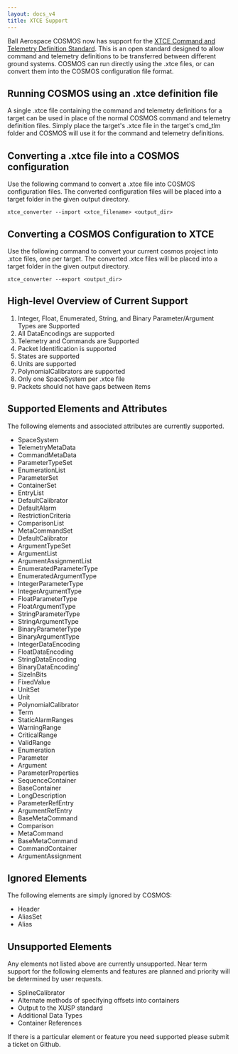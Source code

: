```yaml
---
layout: docs_v4
title: XTCE Support
---
```


Ball Aerospace COSMOS now has support for the <a href="https://www.omg.org/xtce/index.htm" target="_blank">XTCE Command and Telemetry Definition Standard</a>. This is an open standard designed to allow command and telemetry definitions to be transferred between different ground systems. COSMOS can run directly using the .xtce files, or can convert them into the COSMOS configuration file format.

## Running COSMOS using an .xtce definition file

A single .xtce file containing the command and telemetry definitions for a target can be used in place of the normal COSMOS command and telemetry definition files. Simply place the target's .xtce file in the target's cmd_tlm folder and COSMOS will use it for the command and telemetry definitions.

## Converting a .xtce file into a COSMOS configuration

Use the following command to convert a .xtce file into COSMOS configuration files. The converted configuration files will be placed into a target folder in the given output directory.

```
xtce_converter --import <xtce_filename> <output_dir>
```

## Converting a COSMOS Configuration to XTCE

Use the following command to convert your current cosmos project into .xtce files, one per target. The converted .xtce files will be placed into a target folder in the given output directory.

```
xtce_converter --export <output_dir>
```

## High-level Overview of Current Support

1.  Integer, Float, Enumerated, String, and Binary Parameter/Argument Types are Supported
1.  All DataEncodings are supported
1.  Telemetry and Commands are Supported
1.  Packet Identification is supported
1.  States are supported
1.  Units are supported
1.  PolynomialCalibrators are supported
1.  Only one SpaceSystem per .xtce file
1.  Packets should not have gaps between items

## Supported Elements and Attributes

The following elements and associated attributes are currently supported.

- SpaceSystem
- TelemetryMetaData
- CommandMetaData
- ParameterTypeSet
- EnumerationList
- ParameterSet
- ContainerSet
- EntryList
- DefaultCalibrator
- DefaultAlarm
- RestrictionCriteria
- ComparisonList
- MetaCommandSet
- DefaultCalibrator
- ArgumentTypeSet
- ArgumentList
- ArgumentAssignmentList
- EnumeratedParameterType
- EnumeratedArgumentType
- IntegerParameterType
- IntegerArgumentType
- FloatParameterType
- FloatArgumentType
- StringParameterType
- StringArgumentType
- BinaryParameterType
- BinaryArgumentType
- IntegerDataEncoding
- FloatDataEncoding
- StringDataEncoding
- BinaryDataEncoding'
- SizeInBits
- FixedValue
- UnitSet
- Unit
- PolynomialCalibrator
- Term
- StaticAlarmRanges
- WarningRange
- CriticalRange
- ValidRange
- Enumeration
- Parameter
- Argument
- ParameterProperties
- SequenceContainer
- BaseContainer
- LongDescription
- ParameterRefEntry
- ArgumentRefEntry
- BaseMetaCommand
- Comparison
- MetaCommand
- BaseMetaCommand
- CommandContainer
- ArgumentAssignment

## Ignored Elements

The following elements are simply ignored by COSMOS:

- Header
- AliasSet
- Alias

## Unsupported Elements

Any elements not listed above are currently unsupported. Near term support for the following elements and features are planned and priority will be determined by user requests.

- SplineCalibrator
- Alternate methods of specifying offsets into containers
- Output to the XUSP standard
- Additional Data Types
- Container References

If there is a particular element or feature you need supported please submit a ticket on Github.
